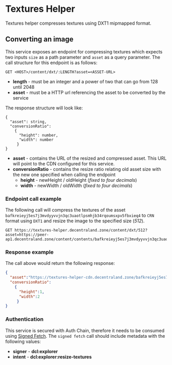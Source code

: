 # Textures Helper

Textures helper compresses textures using DXT1 mipmapped format.

## Converting an image

This service exposes an endpoint for compressing textures which expects two inputs `size` as a path parameter and `asset` as a query parameter. The call structure for this endpoint is as follows:

```
GET <HOST>/content/dxt/:LENGTH?asset=<ASSET-URL>
```

* **length** - must be an integer and a power of two that can go from 128 until 2048
* **asset** - must be a HTTP url referencing the asset to be converted by the service

The response structure will look like:

```
{
  "asset": string,
  "conversionRatio":
    {
      "height": number,
      "width": number
     }
}
```

* **asset** - contains the URL of the resized and compressed asset. This URL will point to the CDN configured for this service.
* **conversionRatio** - contains the resize ratio relating old asset size with the new one specified when calling the endpoint
  * **height** - newHeight / oldHeight (_fixed to four decimals_)
  * **width** - newWidth / oldWidth (_fixed to four decimals_)

### Endpoint call example

The following call will compress the textures of the asset `bafkreieyj5es7j3mvdyyvvjn3qc3uaotlpsmhjb34rqoumsxpv5fbxieq4` to `CRN` format using `DXT1` and resize the image to the specified size (_512_).

```
GET https://textures-helper.decentraland.zone/content/dxt/512?asset=https://peer-ap1.decentraland.zone/content/contents/bafkreieyj5es7j3mvdyyvvjn3qc3uaotlpsmhjb34rqoumsxpv5fbxieq4
```

### Response example

The call above would return the following response:

```json
{
  "asset":"https://textures-helper-cdn.decentraland.zone/bafkreieyj5es7j3mvdyyvvjn3qc3uaotlpsmhjb34rqoumsxpv5fbxieq4-512.crn",
  "conversionRatio":
    {
      "height":1,
      "width":2
     }
}
```

### Authentication

This service is secured with Auth Chain, therefore it needs to be consumed using [Signed Fetch](https://adr.decentraland.org/adr/ADR-44). The `signed fetch` call should include metadata with the following values:

* **signer** - **dcl:explorer**
* **intent** - **dcl:explorer:resize-textures**
